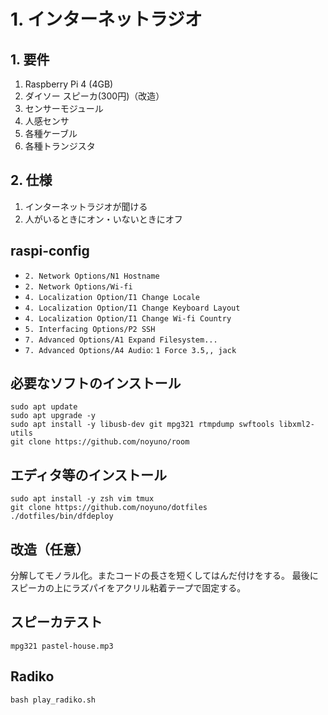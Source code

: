 # 1. インターネットラジオ

## 1. 要件

1. Raspberry Pi 4 (4GB)
2. ダイソー スピーカ(300円)（改造）
5. センサーモジュール
6. 人感センサ
7. 各種ケーブル
8. 各種トランジスタ

## 2. 仕様

1. インターネットラジオが聞ける
4. 人がいるときにオン・いないときにオフ

## raspi-config

- `2. Network Options/N1 Hostname`
- `2. Network Options/Wi-fi`
- `4. Localization Option/I1 Change Locale`
- `4. Localization Option/I1 Change Keyboard Layout`
- `4. Localization Option/I1 Change Wi-fi Country`
- `5. Interfacing Options/P2 SSH`
- `7. Advanced Options/A1 Expand Filesystem...`
- `7. Advanced Options/A4 Audio`: `1 Force 3.5,, jack`

## 必要なソフトのインストール

~~~
sudo apt update
sudo apt upgrade -y
sudo apt install -y libusb-dev git mpg321 rtmpdump swftools libxml2-utils
git clone https://github.com/noyuno/room
~~~

## エディタ等のインストール

~~~
sudo apt install -y zsh vim tmux
git clone https://github.com/noyuno/dotfiles
./dotfiles/bin/dfdeploy
~~~

## 改造（任意）

分解してモノラル化。またコードの長さを短くしてはんだ付けをする。
最後にスピーカの上にラズパイをアクリル粘着テープで固定する。


## スピーカテスト

~~~
mpg321 pastel-house.mp3
~~~

## Radiko

~~~
bash play_radiko.sh
~~~

